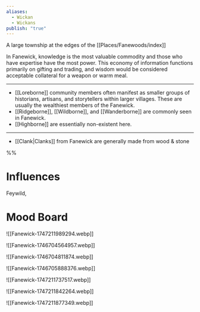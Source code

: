 ```yaml
---
aliases:
  - Wickan
  - Wickans
publish: "true"
---
```


A large township at the edges of the [[Places/Fanewoods/index]]

In Fanewick, knowledge is the most valuable commodity and those who have expertise have the most power. This economy of information functions primarily on gifting and trading, and wisdom would be considered acceptable collateral for a weapon or warm meal.

---

- [[Loreborne]] community members often manifest as smaller groups of historians, artisans, and storytellers within larger villages. These are usually the wealthiest members of the Fanewick.
- [[Ridgeborne]], [[Wildborne]], and [[Wanderborne]] are commonly seen in Fanewick.
- [[Highborne]] are essentially non-existent here.

---

- [[Clank|Clanks]] from Fanewick are generally made from wood & stone

%%
# Influences
Feywild,
# Mood Board

![[Fanewick-1747211989294.webp]]

![[Fanewick-1746704564957.webp]]

![[Fanewick-1746704811874.webp]]

![[Fanewick-1746705888376.webp]]

![[Fanewick-1747211737517.webp]]

![[Fanewick-1747211842264.webp]]

![[Fanewick-1747211877349.webp]]
